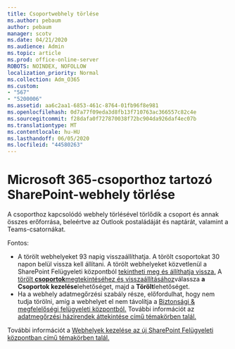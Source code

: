 ```yaml
---
title: Csoportwebhely törlése
ms.author: pebaum
author: pebaum
manager: scotv
ms.date: 04/21/2020
ms.audience: Admin
ms.topic: article
ms.prod: office-online-server
ROBOTS: NOINDEX, NOFOLLOW
localization_priority: Normal
ms.collection: Adm_O365
ms.custom:
- "567"
- "5200006"
ms.assetid: aa6c2aa1-6853-461c-8764-01fb96f8e981
ms.openlocfilehash: 0d7a77f09eda3d8fb13f710763ac366557c82c4e
ms.sourcegitcommit: f28dafa0f727870038f72bc904da926daf4ec07b
ms.translationtype: MT
ms.contentlocale: hu-HU
ms.lasthandoff: 06/05/2020
ms.locfileid: "44580263"
---
```

# <a name="delete-a-sharepoint-site-that-belongs-to-a-microsoft-365-group"></a>Microsoft 365-csoporthoz tartozó SharePoint-webhely törlése

A csoporthoz kapcsolódó webhely törlésével törlődik a csoport és annak összes erőforrása, beleértve az Outlook postaládáját és naptárát, valamint a Teams-csatornákat.
  
Fontos:

- A törölt webhelyeket 93 napig visszaállíthatja. A törölt csoportokat 30 napon belül vissza kell állítani. A törölt webhelyeket közvetlenül a SharePoint Felügyeleti központból [tekintheti meg és állíthatja vissza.](https://admin.microsoft.com/sharepoint?page=recyclebin&modern=true) A [törölt **csoportok**megtekintéséhez és visszaállításához](https://outlook.office.com/people/group/deleted)válassza **a Csoportok kezelése**lehetőséget, majd a **Törölt**lehetőséget.
- Ha a webhely adatmegőrzési szabály része, előfordulhat, hogy nem tudja törölni, amíg a webhelyet el nem távolítja a [Biztonsági & megfelelőségi felügyeleti központból.](https://protection.office.com/?rfr=AdminCenter#/retention) További információt az [adatmegőrzési házirendek áttekintése című témakörben talál.](https://docs.microsoft.com/microsoft-365/compliance/retention-policies)
  
További információt a [Webhelyek kezelése az új SharePoint Felügyeleti központban című témakörben talál.](https://docs.microsoft.com/sharepoint/manage-sites-in-new-admin-center)
